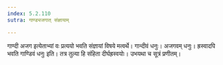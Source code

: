 ```yaml
---
index: 5.2.110
sutra: गाण्ड्यजगात् संज्ञायाम्

---
```

गाण्दी अजग इत्येताभ्यां वः प्रत्ययो भवति संज्ञायां विषये मत्वर्थे। गान्दीवं धनुः। अजगवम् धनुः। ह्रस्वादपि भवति गाण्डिवं धनुः इति। तत्र तुल्या हि संहिता दीर्घह्रस्वयोः। उभयथा च सूत्रं प्रणीतम्।